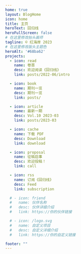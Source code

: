 ```yaml
---
home: true
layout: BlogHome
icon: home
title: 主页
heroText: 回归线
heroFullScreen: false
# 在这里修改抬头画师
tagline: © 红海岸 2023
# 在这里修改版头主题色
heroAlt: '#68ba62'
projects:
  - icon: read
    name: 卷首
    desc: 欢迎阅读《回归线》
    link: posts/2022-06/intro

  - icon: book
    name: 期刊一览
    desc: 期刊一览
    link: posts/

  - icon: article
    name: 最新一期
    desc: Vol.10 2023-03
    link: posts/2023-03

  - icon: cache
    name: 下载 PDF
    desc: Download
    link: download

  - icon: proposal
    name: 征稿启事
    desc: 欢迎投稿！
    link: call

  - icon: rss
    name: 订阅《回归线》
    desc: Feed
    link: subscription

  # - icon: friend
  #   name: 伙伴名称
  #   desc: 伙伴详细介绍
  #   link: https://你的伙伴链接

  # - icon: /logo.svg
  #   name: 自定义项目
  #   desc: 自定义详细介绍
  #   link: https://你的自定义链接

footer: ""
---
```


<!-- 这是一个博客主页。

要使用此布局，你应该在页面前端设置 `layout: Blog` 和 `home: true`。

相关配置文档请见 [博客主页](https://vuepress-theme-hope.github.io/v2/zh/guide/blog/home/)。 -->
